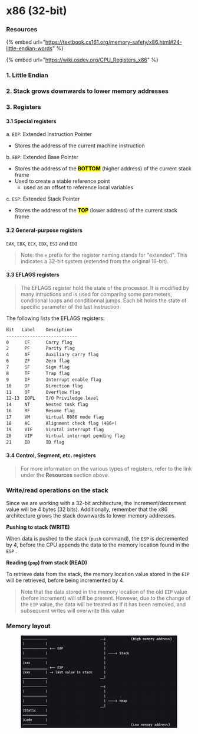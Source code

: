 # x86 (32-bit)

### Resources

{% embed url="https://textbook.cs161.org/memory-safety/x86.html#24-little-endian-words" %}

{% embed url="https://wiki.osdev.org/CPU_Registers_x86" %}



### 1. Little Endian

### 2. Stack grows downwards to lower memory addresses

### 3. Registers

#### 3.1 Special registers

a. `EIP`: Extended Instruction Pointer

* Stores the address of the current machine instruction

b. `EBP`: Extended Base Pointer

* Stores the address of the <mark style="color:$success;">**BOTTOM**</mark> (higher address) of the current stack frame
* Used to create a stable reference point&#x20;
  * used as an offset to reference local variables

c. `ESP`: Extended Stack Pointer

* Stores the address of the <mark style="color:$success;">**TOP**</mark> (lower address) of the current stack frame

#### 3.2 General-purpose registers

`EAX`, `EBX`, `ECX`, `EDX`, `ESI` and `EDI`

> Note: the `e` prefix for the register naming stands for "extended". This indicates a 32-bit system (extended from the original 16-bit).

#### 3.3 EFLAGS registers

> The EFLAGS register hold the state of the processor. It is modified by many intructions and is used for comparing some parameters, conditional loops and conditionnal jumps. Each bit holds the state of specific parameter of the last instruction

The following lists the EFLAGS registers:

```markdown
Bit   Label    Desciption
---------------------------
0      CF      Carry flag
2      PF      Parity flag
4      AF      Auxiliary carry flag
6      ZF      Zero flag
7      SF      Sign flag
8      TF      Trap flag
9      IF      Interrupt enable flag
10     DF      Direction flag
11     OF      Overflow flag
12-13  IOPL    I/O Priviledge level
14     NT      Nested task flag
16     RF      Resume flag
17     VM      Virtual 8086 mode flag
18     AC      Alignment check flag (486+)
19     VIF     Virutal interrupt flag
20     VIP     Virtual interrupt pending flag
21     ID      ID flag
```

#### 3.4 Control, Segment, etc. registers

> For more information on the various types of registers, refer to the link under the **Resources** section above.

### Write/read operations on the stack

Since we are working with a 32-bit architecture, the increment/decrement value will be 4 bytes (32 bits). Additionally, remember that the x86 architecture grows the stack downwards to lower memory addresses.

**Pushing to stack (WRITE)**

When data is pushed to the stack (`push` command), the `ESP` is decremented by 4, before the CPU appends the data to the memory location found in the `ESP` .

**Reading (`pop`) from stack (READ)**

To retrieve data from the stack, the memory location value stored in the `EIP` will be retrieved, before being incremented by 4.&#x20;

> Note that the data stored in the memory location of the old `EIP` value (before increment) will still be present. However, due to the change of the `EIP` value, the data will be treated as if it has been removed, and subsequent writes will overwrite this value

### Memory layout

<figure><img src="../../../.gitbook/assets/image (1) (1) (1) (1) (1).png" alt=""><figcaption></figcaption></figure>
